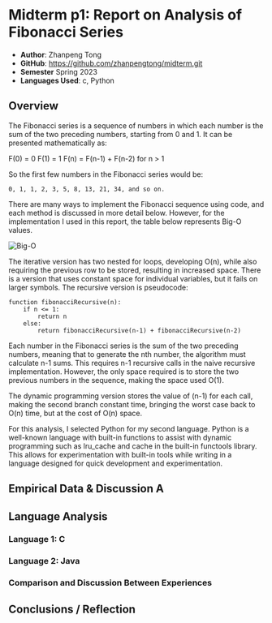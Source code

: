 # Midterm p1: Report on Analysis of Fibonacci  Series
* **Author**: Zhanpeng Tong
* **GitHub**: https://github.com/zhanpengtong/midterm.git
* **Semester** Spring 2023
* **Languages Used**: c, Python

## Overview
The Fibonacci series is a sequence of numbers in which each number is the sum of the two preceding numbers, starting from 0 and 1. It can be presented mathematically as:

F(0) = 0
F(1) = 1
F(n) = F(n-1) + F(n-2) for n > 1

So the first few numbers in the Fibonacci series would be: 

```TEXT
0, 1, 1, 2, 3, 5, 8, 13, 21, 34, and so on.
```

There are many ways to implement the Fibonacci sequence using code, and each method is discussed in more detail below. However, for the implementation I used in this report, the table below represents Big-O values.

![Big-O](https://user-images.githubusercontent.com/113164203/222501648-5cab10e5-9ebd-427e-b145-9f278e5a4468.PNG)

The iterative version has two nested for loops, developing O(n), while also requiring the previous row to be stored, resulting in increased space. There is a version that uses constant space for individual variables, but it fails on larger symbols. The recursive version is pseudocode:

```text
function fibonacciRecursive(n):
    if n <= 1:
        return n
    else:
        return fibonacciRecursive(n-1) + fibonacciRecursive(n-2)
```

Each number in the Fibonacci series is the sum of the two preceding numbers, meaning that to generate the nth number, the algorithm must calculate n-1 sums. This requires n-1 recursive calls in the naive recursive implementation. However, the only space required is to store the two previous numbers in the sequence, making the space used O(1).

The dynamic programming version stores the value of (n-1) for each call, making the second branch constant time, bringing the worst case back to O(n) time, but at the cost of O(n) space.

For this analysis, I selected Python for my second language. Python is a well-known language with built-in functions to assist with dynamic programming such as lru_cache and cache in the built-in functools library. This allows for experimentation with built-in tools while writing in a language designed for quick development and experimentation.


## Empirical Data & Discussion A


## Language Analysis


### Language 1: C



### Language 2: Java



### Comparison and Discussion Between Experiences


## Conclusions / Reflection
